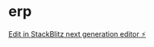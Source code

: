 # erp

[Edit in StackBlitz next generation editor ⚡️](https://stackblitz.com/~/github.com/YAXH-1309/erp)